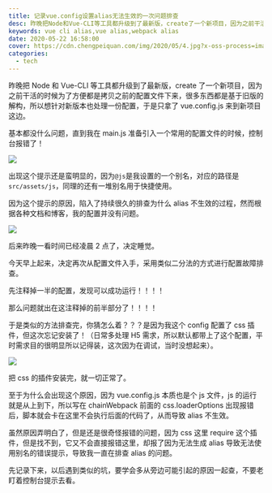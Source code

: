 ```yaml
---
title: 记录vue.config设置alias无法生效的一次问题排查
desc: 昨晚把Node和Vue-CLI等工具都升级到了最新版，create了一个新项目，因为之前干活的时候为了方便都是拷贝之前的配置文件下来，很多东西都是基于旧版的解构，所以想针对新版本也处理一份配置，于是只拿了vue.config.js来到新项目这边。
keywords: vue cli alias,vue alias,webpack alias
date: 2020-05-22 16:58:00
cover: https://cdn.chengpeiquan.com/img/2020/05/4.jpg?x-oss-process=image/interlace,1
categories:
  - tech
---
```


昨晚把 Node 和 Vue-CLI 等工具都升级到了最新版，create 了一个新项目，因为之前干活的时候为了方便都是拷贝之前的配置文件下来，很多东西都是基于旧版的解构，所以想针对新版本也处理一份配置，于是只拿了 vue.config.js 来到新项目这边。

基本都没什么问题，直到我在 main.js 准备引入一个常用的配置文件的时候，控制台报错了！

![](https://cdn.chengpeiquan.com/img/2020/05/1.jpg?x-oss-process=image/interlace,1)

出现这个提示还是蛮明显的，因为`@js`是我设置的一个别名，对应的路径是`src/assets/js`，同理的还有一堆别名用于快捷使用。

因为这个提示的原因，陷入了持续很久的排查为什么 alias 不生效的过程，然而根据各种文档和博客，我的配置并没有问题。

![](https://cdn.chengpeiquan.com/img/2020/05/2.jpg?x-oss-process=image/interlace,1)

后来昨晚一看时间已经凌晨 2 点了，决定睡觉。

今天早上起来，决定再次从配置文件入手，采用类似二分法的方式进行配置故障排查。

先注释掉一半的配置，发现可以成功运行！！！！

那么问题就出在这注释掉的前半部分了！！！！

于是类似的方法排查完，你猜怎么着？？？是因为我这个 config 配置了 css 插件，但这次忘记安装了！（日常多处理 H5 需求，所以默认都带上了这个配置，平时需求目的很明显所以记得装，这次因为在调试，当时没想起来）。

![](https://cdn.chengpeiquan.com/img/2020/05/3.jpg?x-oss-process=image/interlace,1)

把 css 的插件安装完，就一切正常了。

至于为什么会出现这个原因，因为 vue.config.js 本质也是个 js 文件，js 的运行就是从上到下，所以写在 chainWebpack 前面的 css.loaderOptions 出现报错后，脚本就会卡在这里不会执行后面的代码了，从而导致 alias 不生效。

虽然原因弄明白了，但是还是很奇怪报错的问题，因为 css 这里 require 这个插件，但是找不到，它又不会直接报错这里，却报了因为无法生成 alias 导致无法使用别名的错误提示，导致我一直在排查 alias 的问题。

先记录下来，以后遇到类似的坑，要学会多从旁边可能引起的原因一起查，不要老盯着控制台提示去看。
